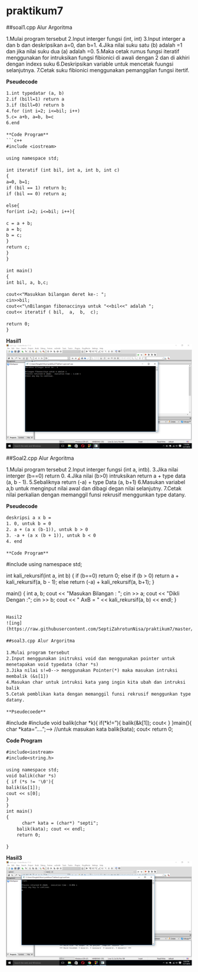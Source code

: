 # praktikum7


##soal1.cpp Alur Argoritma

1.Mulai program tersebut
2.Input interger fungsi (int, int)
3.Input interger a dan b dan deskripsikan a=0, dan b=1.
4.Jika nilai suku satu (b) adalah =1 dan jika nilai suku dua (a) adalah =0.
5.Maka cetak rumus fungsi iteratif menggunakan for intruksikan fungsi fibionici di awali dengan 2 dan di akhiri dengan indexs suku
6.Deskripsikan variable untuk mencetak fuungsi selanjutnya.
7.Cetak suku fibionici menggunakan pemanggilan fungsi itertif.

**Pseudecode**
```
1.int typedatar (a, b)
2.if (bill=1) return a
3.if (bill=0) return b
4.for (int i=2; i<=bil; i++)
5.c= a+b, a=b, b=c
6.end

**Code Program**
```c++
#include <iostream>

using namespace std;

int iteratif (int bil, int a, int b, int c)
{
a=0, b=1;
if (bil == 1) return b;
if (bil == 0) return a;

else{
for(int i=2; i<=bil; i++){

c = a + b;
a = b;
b = c;
}
return c;
}
}

int main()
{
int bil, a, b,c;

cout<<"Masukkan bilangan deret ke-: ";
cin>>bil;
cout<<"\nBilangan fibonaccinya untuk "<<bil<<" adalah ";
cout<< iteratif ( bil,  a,  b,  c);

return 0;
}
```

**Hasil1**
![ing](https://raw.githubusercontent.com/SeptiZahrotunNisa/praktikum7/master/latihan1.cpp/hasil1.png)
 

##Soal2.cpp Alur Argoritma

1.Mulai program tersebut
2.Input interger fungsi (int a, intb).
3.Jika nilai interger (b==0) return 0.
4.Jika nilai (b>0) intruksikan return a + type data (a, b - 1).
5.Sebaliknya return (-a) + type Data (a, b+1)
6.Masukan variabel a,b untuk menginput nilai awal dan dibagi degan nilai selanjutny.
7.Cetak nilai perkalian dengan memanggil funsi rekrusif menggunkan type datany.

**Pseudecode**
```
deskripsi a x b =
1. 0, untuk b = 0
2. a + (a x (b-1)), untuk b > 0
3. -a + (a x (b + 1)), untuk b < 0
4. end

**Code Program**
```
#include <iostream>
using namespace std;


int kali_rekursif(int a, int b)
{
 if (b==0)
  return 0;
 else if (b > 0)
  return a + kali_rekursif(a, b - 1);
 else
  return (-a) + kali_rekursif(a, b+1);
}


main()
{
 int a, b;
 cout << "Masukan Bilangan : ";
 cin >> a;
 cout << "Dikli Dengan :";
 cin >> b;
 cout << " AxB = " << kali_rekursif(a, b) << endl;
}
```

Hasil2
![ing](https://raw.githubusercontent.com/SeptiZahrotunNisa/praktikum7/master/latihan2.cpp/hasil2.png)
 
##soal3.cpp Alur Argoritma

1.Mulai program tersebut
2.Input menggunakan initruksi void dan menggunakan pointer untuk menetapakan void typedata (char *s)
3.Jika nilai s!=0--> menggunakan Pointer(*) maka masukan intruksi membalik (&s[1])
4.Masukan char untuk intruksi kata yang ingin kita ubah dan intruksi balik
5.Cetak pemblikan kata dengan memanggil funsi rekrusif menggunkan type datany.

**Pseudecoede**
```
#include
#include
void balik(char *k){
if(*k!=”){
balik(&k[1]);
cout<
}
}main(){
char *kata=”....”;--> //untuk masukan kata
balik(kata);
cout<
return 0;

**Code Program**
```
#include<iostream>
#include<string.h>

using namespace std;
void balik(char *s)
{ if (*s != '\0'){
balik(&s[1]);
cout << s[0];
}
}
int main()
{
      char* kata = (char*) "septi";
    balik(kata); cout << endl;
    return 0;

}
```
**Hasil3**
![ing](https://raw.githubusercontent.com/SeptiZahrotunNisa/praktikum7/master/latihan3.cpp/hasil3.png)
